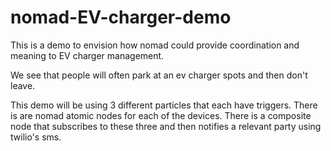 # nomad-EV-charger-demo
This is a demo to envision how nomad could provide coordination and meaning to EV charger management.

We see that people will often park at an ev charger spots and then don't leave.  

This demo will be using 3 different particles that each have triggers. There is are nomad atomic nodes for each of the devices. There is a composite node that subscribes to these three and then notifies a relevant party using twilio's sms. 
